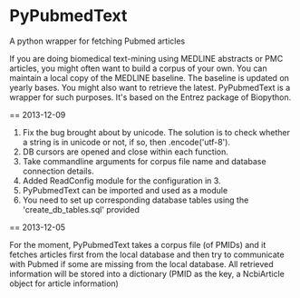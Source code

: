 PyPubmedText
============

A python wrapper for fetching Pubmed articles


If you are doing biomedical text-mining using MEDLINE abstracts or PMC articles, you might often want to build a corpus of your own. You can maintain a local copy of the MEDLINE baseline. The baseline is updated on yearly bases. You might also want to retrieve the latest. PyPubmedText is a wrapper for such purposes. It's based on the Entrez package of Biopython. 

== 2013-12-09

1. Fix the bug brought about by unicode. The solution is to check whether a string is in unicode or not, if so, then .encode('utf-8').
2. DB cursors are opened and close within each function.
3. Take commandline arguments for corpus file name and database connection details.
4. Added ReadConfig module for the configuration in 3. 
5. PyPubmedText can be imported and used as a module
6. You need to set up corresponding database tables using the 'create_db_tables.sql' provided


== 2013-12-05

For the moment, PyPubmedText takes a corpus file (of PMIDs) and it fetches articles first from the local database and then try to communicate with Pubmed if some are missing from the local database. All retrieved information will be stored into a dictionary (PMID as the key, a NcbiArticle object for article information)
